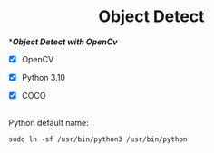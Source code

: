 <h1 align="center">Object Detect</h1>



****Object Detect with OpenCv***

- [x] OpenCV
- [x] Python 3.10
- [x] COCO


##

Python default name:

```
sudo ln -sf /usr/bin/python3 /usr/bin/python
```
